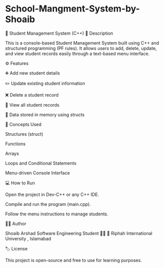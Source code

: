  # School-Mangment-System-by-Shoaib
📘 Student Management System (C++)
🧩 Description

This is a console-based Student Management System built using C++ and structured programming (PF rules).
It allows users to add, delete, update, and view student records easily through a text-based menu interface.

⚙️ Features

➕ Add new student details

✏️ Update existing student information

❌ Delete a student record

👀 View all student records

💾 Data stored in memory using structs

🧠 Concepts Used

Structures (struct)

Functions

Arrays

Loops and Conditional Statements

Menu-driven Console Interface

💻 How to Run

Open the project in Dev-C++ or any C++ IDE.

Compile and run the program (main.cpp).

Follow the menu instructions to manage students.

🧑‍💻 Author

Shoaib Arshad
Software Engineering Student 👨‍💻
📍 Riphah International University , Islamabad

🏷️ License

This project is open-source and free to use for learning purposes.

